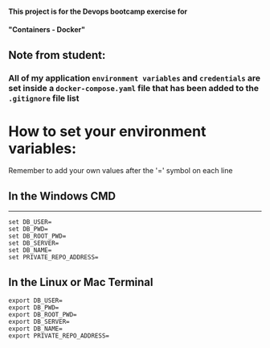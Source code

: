 #### This project is for the Devops bootcamp exercise for 
#### "Containers - Docker" 

## Note from student:
### All of my application `environment variables` and `credentials` are set inside a `docker-compose.yaml` file that has been added to the `.gitignore` file list


# How to set your environment variables: 
Remember to add your own values after the '=' symbol on each line

## In the Windows CMD
---------------------------------------------
```
set DB_USER=
set DB_PWD=
set DB_ROOT_PWD=
set DB_SERVER=
set DB_NAME=
set PRIVATE_REPO_ADDRESS=
```

## In the Linux or Mac Terminal
```
export DB_USER=
export DB_PWD=
export DB_ROOT_PWD=
export DB_SERVER=
export DB_NAME=
export PRIVATE_REPO_ADDRESS=
```